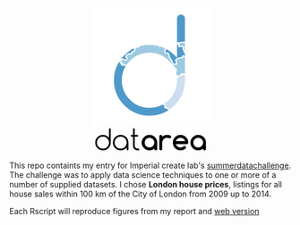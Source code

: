 <p align="center">
<img src="writeup/images/logo3_hires.png" /><br />
<img src="writeup/images/logotext.png" width="200" />
</p>

This repo containts my entry for Imperial create lab's [summerdatachallenge](http://summerdatachallenge.com). The challenge was to apply data science techniques to one or more of a number of supplied datasets. I chose **London house prices**, listings for all house sales within 100 km of the City of London from 2009 up to 2014.

Each Rscript will reproduce figures from my report and [web version](http://blm.io/datarea)
